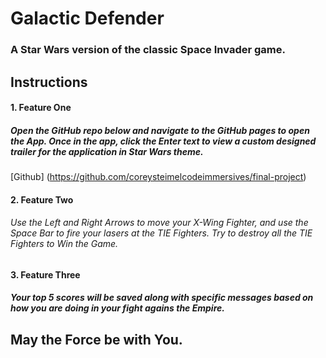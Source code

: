 # Galactic Defender
### A Star Wars version of the classic Space Invader game.
## Instructions
#### 1. Feature One
##### Open the GitHub repo below and navigate to the GitHub pages to open the App. Once in the app, click the Enter text to view a custom designed trailer for the application in Star Wars theme.
[Github] (https://github.com/coreysteimelcodeimmersives/final-project)
#### 2. Feature Two
###### Use the Left and Right Arrows to move your X-Wing Fighter, and use the Space Bar to fire your lasers at the TIE Fighters. Try to destroy all the TIE Fighters to Win the Game.
#### 3. Feature Three
##### Your top 5 scores will be saved along with specific messages based on how you are doing in your fight agains the Empire.

## May the Force be with You.
